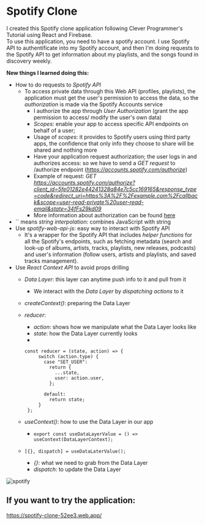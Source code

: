 # Spotify Clone

I created this Spotify clone application following Clever Programmer's Tutorial using React and Firebase.
</br>
To use this application, you need to have a spotify account. I use Spotify API to authentificate into my Spotify account, and then I'm doing requests to the Spotify API to get information about my playlists, and the songs found in discovery weekly. 

**New things I learned doing this:**
* How to do requests to *Spotify API*
  * To access private data through this Web API (profiles, playlists), the application must get the user's permission to access the data, so the *authorization* is made via the Spotify Accounts service
    * I authorize the app through *User Authorization* (grant the app permission to access/ modify the user's own data)
    * *Scopes*: enable your app to access specific API endpoints on behalf of a user; 
    * Usage of *scopes*: it provides to Spotify users using third party apps, the confidence that only info they choose to share will be shared and nothing more
    * Have your application request authorization; the user logs in and authorizes access: so we have to send a *GET request* to /authorize endpoint (*https://accounts.spotify.com/authorize*)
    * Example of request: *GET https://accounts.spotify.com/authorize?client_id=5fe01282e44241328a84e7c5cc169165&response_type=code&redirect_uri=https%3A%2F%2Fexample.com%2Fcallback&scope=user-read-private%20user-read-email&state=34fFs29kd09*
    * More information about authorization can be found [here](https://developer.spotify.com/documentation/general/guides/authorization-guide/) 
* `` means *string interpolation*: combines JavaScript with string
* Use *spotify-web-api-js*: easy way to interact with Spotify API
  * It's a wrapper for the Spotify API that includes *helper functions* for all the Spotify's endpoints, such as fetching metadata (search and look-up of albums, artists, tracks, playlists, new releases, podcasts) and user's information (follow users, artists and playlists, and saved tracks management).
* Use *React Context API* to avoid props drilling
  * *Data Layer*: this layer can anytime push info to it and pull from it 
    * We interact with the *Data Layer* by *dispatching actions* to it
  * *createContext()*: preparing the Data Layer
  * *reducer*:
    * *action*: shows how we manipulate what the Data Layer looks like
    * *state*: how the Data Layer currently looks 
    * 
    ``` 
    const reducer = (state, action) => {
         switch (action.type) {
           case "SET_USER":
             return {
               ...state,
               user: action.user,
             };

           default:
             return state;
         }
     };
     ```

  * *useContext()*: how to use the Data Layer in our app
    * ``` export const useDataLayerValue = () => useContext(DataLayerContext); ```
  * ``` [{}, dispatch] = useDataLaterValue(); ```
    * *{}*: what we need to grab from the Data Layer
    * *dispatch*: to update the Data Layer

    
    
![spotify](https://user-images.githubusercontent.com/29714385/94337561-050c0b80-fff4-11ea-86aa-bf064d1294bb.PNG)



## If you want to try the application:
https://spotify-clone-52ee3.web.app/
